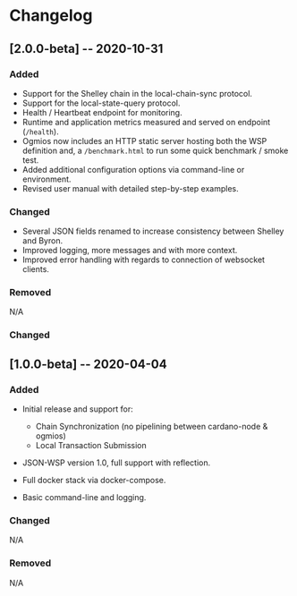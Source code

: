 # Changelog

## [2.0.0-beta] -- 2020-10-31

### Added

- Support for the Shelley chain in the local-chain-sync protocol.
- Support for the local-state-query protocol.
- Health / Heartbeat endpoint for monitoring.
- Runtime and application metrics measured and served on endpoint (`/health`).
- Ogmios now includes an HTTP static server hosting both the WSP definition and, a `/benchmark.html` to run some quick benchmark / smoke test. 
- Added additional configuration options via command-line or environment. 
- Revised user manual with detailed step-by-step examples.

### Changed

- Several JSON fields renamed to increase consistency between Shelley and Byron.
- Improved logging, more messages and with more context.
- Improved error handling with regards to connection of websocket clients.

### Removed

N/A

### Changed

## [1.0.0-beta] -- 2020-04-04

### Added

- Initial release and support for:
  - Chain Synchronization (no pipelining between cardano-node & ogmios)
  - Local Transaction Submission

- JSON-WSP version 1.0, full support with reflection.

- Full docker stack via docker-compose.

- Basic command-line and logging.  

### Changed

N/A

### Removed 

N/A

